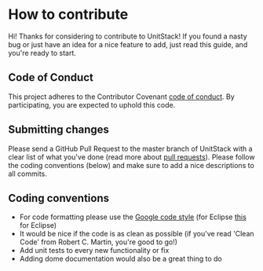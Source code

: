 # How to contribute

Hi! Thanks for considering to contribute to UnitStack! 
If you found a nasty bug or just have an idea for a nice feature to add, 
just read this guide, and you're ready to start.

## Code of Conduct
This project adheres to the Contributor Covenant [code of conduct](CODE_OF_CONDUCT.md).
By participating, you  are expected to uphold this code. 

## Submitting changes

Please send a GitHub Pull Request to the master branch of UnitStack with a clear list of what you've done (read more about [pull requests](http://help.github.com/pull-requests/)). 
Please follow the coding conventions (below) and make sure to add a nice descriptions to all commits.

## Coding conventions

  * For code formatting please use the [Google code style](https://google.github.io/styleguide/javaguide.html) (for Eclipse [this](https://github.com/google/styleguide/blob/gh-pages/eclipse-java-google-style.xml) for Eclipse)
  * It would be nice if the code is as clean as possible (if you've read 'Clean Code' from Robert C. Martin, you're good to go!)
  * Add unit tests to every new functionality or fix
  * Adding dome documentation would also be a great thing to do
